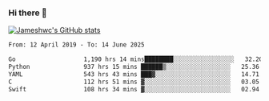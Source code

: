 ### Hi there 👋

[![Jameshwc's GitHub stats](https://github-readme-stats.vercel.app/api?username=jameshwc)](https://github.com/anuraghazra/github-readme-stats)

<!--START_SECTION:waka-->

```txt
From: 12 April 2019 - To: 14 June 2025

Go                   1,190 hrs 14 mins████████░░░░░░░░░░░░░░░░░   32.20 %
Python               937 hrs 15 mins ██████▒░░░░░░░░░░░░░░░░░░   25.36 %
YAML                 543 hrs 43 mins ███▓░░░░░░░░░░░░░░░░░░░░░   14.71 %
C                    112 hrs 51 mins ▓░░░░░░░░░░░░░░░░░░░░░░░░   03.05 %
Swift                108 hrs 34 mins ▓░░░░░░░░░░░░░░░░░░░░░░░░   02.94 %
```

<!--END_SECTION:waka-->